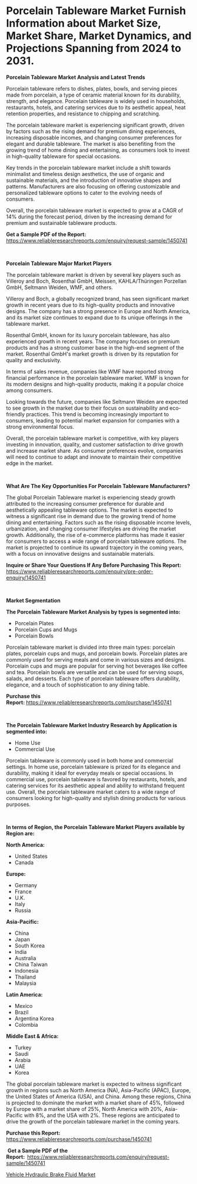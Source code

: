 <p><h1>Porcelain Tableware Market Furnish Information about Market Size, Market Share, Market Dynamics, and Projections Spanning from 2024 to 2031.</h1></p><p><strong>Porcelain Tableware Market Analysis and Latest Trends</strong></p>
<p><p>Porcelain tableware refers to dishes, plates, bowls, and serving pieces made from porcelain, a type of ceramic material known for its durability, strength, and elegance. Porcelain tableware is widely used in households, restaurants, hotels, and catering services due to its aesthetic appeal, heat retention properties, and resistance to chipping and scratching.</p><p>The porcelain tableware market is experiencing significant growth, driven by factors such as the rising demand for premium dining experiences, increasing disposable incomes, and changing consumer preferences for elegant and durable tableware. The market is also benefiting from the growing trend of home dining and entertaining, as consumers look to invest in high-quality tableware for special occasions.</p><p>Key trends in the porcelain tableware market include a shift towards minimalist and timeless design aesthetics, the use of organic and sustainable materials, and the introduction of innovative shapes and patterns. Manufacturers are also focusing on offering customizable and personalized tableware options to cater to the evolving needs of consumers.</p><p>Overall, the porcelain tableware market is expected to grow at a CAGR of 14% during the forecast period, driven by the increasing demand for premium and sustainable tableware products.</p></p>
<p><strong>Get a Sample PDF of the Report:&nbsp;</strong> <a href="https://www.reliableresearchreports.com/enquiry/request-sample/1450741">https://www.reliableresearchreports.com/enquiry/request-sample/1450741</a></p>
<p>&nbsp;</p>
<p><strong>Porcelain Tableware Major Market Players</strong></p>
<p><p>The porcelain tableware market is driven by several key players such as Villeroy and Boch, Rosenthal GmbH, Meissen, KAHLA/Thüringen Porzellan GmbH, Seltmann Weiden, WMF, and others.</p><p>Villeroy and Boch, a globally recognized brand, has seen significant market growth in recent years due to its high-quality products and innovative designs. The company has a strong presence in Europe and North America, and its market size continues to expand due to its unique offerings in the tableware market.</p><p>Rosenthal GmbH, known for its luxury porcelain tableware, has also experienced growth in recent years. The company focuses on premium products and has a strong customer base in the high-end segment of the market. Rosenthal GmbH's market growth is driven by its reputation for quality and exclusivity.</p><p>In terms of sales revenue, companies like WMF have reported strong financial performance in the porcelain tableware market. WMF is known for its modern designs and high-quality products, making it a popular choice among consumers.</p><p>Looking towards the future, companies like Seltmann Weiden are expected to see growth in the market due to their focus on sustainability and eco-friendly practices. This trend is becoming increasingly important to consumers, leading to potential market expansion for companies with a strong environmental focus.</p><p>Overall, the porcelain tableware market is competitive, with key players investing in innovation, quality, and customer satisfaction to drive growth and increase market share. As consumer preferences evolve, companies will need to continue to adapt and innovate to maintain their competitive edge in the market.</p></p>
<p>&nbsp;</p>
<p><strong>What Are The Key Opportunities For Porcelain Tableware Manufacturers?</strong></p>
<p><p>The global Porcelain Tableware market is experiencing steady growth attributed to the increasing consumer preference for durable and aesthetically appealing tableware options. The market is expected to witness a significant rise in demand due to the growing trend of home dining and entertaining. Factors such as the rising disposable income levels, urbanization, and changing consumer lifestyles are driving the market growth. Additionally, the rise of e-commerce platforms has made it easier for consumers to access a wide range of porcelain tableware options. The market is projected to continue its upward trajectory in the coming years, with a focus on innovative designs and sustainable materials.</p></p>
<p><strong>Inquire or Share Your Questions If Any Before Purchasing This Report:</strong> <a href="https://www.reliableresearchreports.com/enquiry/pre-order-enquiry/1450741">https://www.reliableresearchreports.com/enquiry/pre-order-enquiry/1450741</a></p>
<p>&nbsp;</p>
<p><strong>Market Segmentation</strong></p>
<p><strong>The Porcelain Tableware Market Analysis by types is segmented into:</strong></p>
<p><ul><li>Porcelain Plates</li><li>Porcelain Cups and Mugs</li><li>Porcelain Bowls</li></ul></p>
<p><p>Porcelain tableware market is divided into three main types: porcelain plates, porcelain cups and mugs, and porcelain bowls. Porcelain plates are commonly used for serving meals and come in various sizes and designs. Porcelain cups and mugs are popular for serving hot beverages like coffee and tea. Porcelain bowls are versatile and can be used for serving soups, salads, and desserts. Each type of porcelain tableware offers durability, elegance, and a touch of sophistication to any dining table.</p></p>
<p><strong>Purchase this Report:&nbsp;</strong><a href="https://www.reliableresearchreports.com/purchase/1450741">https://www.reliableresearchreports.com/purchase/1450741</a></p>
<p>&nbsp;</p>
<p><strong>The Porcelain Tableware Market Industry Research by Application is segmented into:</strong></p>
<p><ul><li>Home Use</li><li>Commercial Use</li></ul></p>
<p><p>Porcelain tableware is commonly used in both home and commercial settings. In home use, porcelain tableware is prized for its elegance and durability, making it ideal for everyday meals or special occasions. In commercial use, porcelain tableware is favored by restaurants, hotels, and catering services for its aesthetic appeal and ability to withstand frequent use. Overall, the porcelain tableware market caters to a wide range of consumers looking for high-quality and stylish dining products for various purposes.</p></p>
<p>&nbsp;</p>
<p><strong>In terms of Region, the Porcelain Tableware Market Players available by Region are:</strong></p>
<p>
    <p> <strong> North America: </strong>
        <ul>
            <li>United States</li>
            <li>Canada</li>
        </ul>
        </p> 
    <p> <strong> Europe: </strong>
        <ul>
            <li>Germany</li>
            <li>France</li>
            <li>U.K.</li>
            <li>Italy</li>
            <li>Russia</li>
        </ul>
        </p> 
    <p> <strong> Asia-Pacific: </strong>
        <ul>
            <li>China</li>
            <li>Japan</li>
            <li>South Korea</li>
            <li>India</li>
            <li>Australia</li>
            <li>China Taiwan</li>
            <li>Indonesia</li>
            <li>Thailand</li>
            <li>Malaysia</li>
        </ul>
        </p> 
    <p> <strong> Latin America: </strong>
        <ul>
            <li>Mexico</li>
            <li>Brazil</li>
            <li>Argentina Korea</li>
            <li>Colombia</li>
        </ul>
        </p> 
    <p> <strong> Middle East & Africa: </strong>
        <ul>
            <li>Turkey</li>
            <li>Saudi</li>
            <li>Arabia</li>
            <li>UAE</li>
            <li>Korea</li>
        </ul>
    </p>
    </p>
<p><p>The global porcelain tableware market is expected to witness significant growth in regions such as North America (NA), Asia-Pacific (APAC), Europe, the United States of America (USA), and China. Among these regions, China is projected to dominate the market with a market share of 45%, followed by Europe with a market share of 25%, North America with 20%, Asia-Pacific with 8%, and the USA with 2%. These regions are anticipated to drive the growth of the porcelain tableware market in the coming years.</p></p>
<p><strong>Purchase this Report: </strong><a href="https://www.reliableresearchreports.com/purchase/1450741">https://www.reliableresearchreports.com/purchase/1450741</a></p>
<p>&nbsp;<strong>Get a Sample PDF of the Report:&nbsp;&nbsp;</strong><a href="https://www.reliableresearchreports.com/enquiry/request-sample/1450741">https://www.reliableresearchreports.com/enquiry/request-sample/1450741</a></p>
<p><strong></strong></p>
<p><p><a href="https://spotless-saver-8fd.notion.site/Vehicle-Hydraulic-Brake-Fluid-Market-Offers-Provide-Insightful-Data-for-the-Time-Period-from-2024-to-d4cbe2adf68c420aaad53f0c66ecd72c">Vehicle Hydraulic Brake Fluid Market</a></p></p>